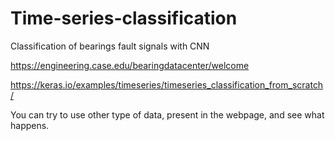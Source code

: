 # Time-series-classification
Classification of bearings fault signals with CNN 

https://engineering.case.edu/bearingdatacenter/welcome

https://keras.io/examples/timeseries/timeseries_classification_from_scratch/


You can try to use other type of data, present in the webpage, and see what happens.
